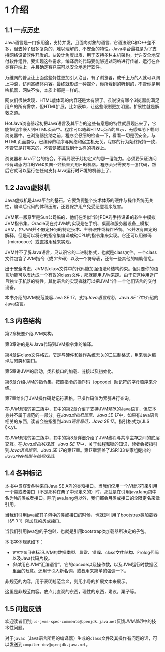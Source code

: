 # 1 介绍

## 1.1 一点历史

Java语言是一门多用途，支持并发，且面向对象的语言。它语法跟C和C++差不多，但去掉了很多复杂的、难以理解的、不安全的特性。Java平台最初是为了支持网络设备软件开发的。从设计角度出发，用于支持多种主机架构，允许安全地交付软件组件。要实现这些需求，编译后的代码要能够通过网络进行传输，运行在各类客户端上，并且确定客户端可以安全地运行软件。

万维网的普及让上面这些特性更加引人注目。有了浏览器，成千上万的人就可以网上冲浪，访问富媒体内容。最终就形成一种媒介，你所看到的听到的，不管你是用啥机器，网快不快，本质上都是一样的。

网友们很快发现，HTML能体现的内容还是太有限了。虽说没有哪个浏览器能满足用户的所有需求，但HTML扩展，比如表单，让这些限制更加明显。扩展性就是解救之道。

HotJava浏览器起初把Java语言及其平台的这些有意思的特性就展现出来了，它能把程序嵌入到HTML页面中。程序可以随着HTML页面的显示，无感知地下载到浏览器中。在浏览器接纳之前，程序会仔细的检查一下，看看一切是否安全。与HTML页面类似，已编译的程序与网络和宿主机无关。程序的行为始终保持一致，不管它是打哪来的，不管是被加载到什么样的机器上。

浏览器和Java平台的结合，不再局限于起初定义的那一组能力。必须要保证访问带有动态内容的Web页面不会损害到用户的机器。程序员只需要写一套代码，然后它就可以运行在任何支持Java运行时环境的机器上了。

## 1.2 Java虚拟机

Java虚拟机是Java平台的基石。它要负责整个技术体系的硬件与操作系统无关性，编译后代码的体积压缩，还要保护用户免受恶意程序危害。

JVM第一版原型是Sun公司搞的，他们在类似当时PDA的手持设备的软件中模拟JVM指令集。Oracle现在对JVM的实现是在手机、桌面和服务器设备上模拟JVM，但JVM并不假定任何的特定技术、主机硬件或操作系统。它并没有固定的解释，但是可以将它的指令集编译成硅CPU的指令集来实现。它还可以用微码（microcode）或直接用硅来实现。

JVM并不了解Java语言，只认识它的二进制格式，也就是class文件。一个class文件包含了JVM指令（或*字节码*）以及一个符号表，还有一些其他的辅助信息。

出于安全考虑，JVM对class文件中的代码施加强语法和结构约束。但只要你的语言功能可以表达成一个有效的class文件，那就能用JVM来跑。由于它这种用途广且独立于机器的特性，其他语言的实现者就可以把JVM当作一个他们语言的交付设备。

本书介绍的JVM规范兼容Java SE 17，支持*Java语言规范，Java SE 17*中介绍的Java语言。

## 1.3 内容结构

第2章概要介绍JVM架构。

第3章讲的是从Java代码到JVM指令集的编译。

第4章讲class文件格式，它是与硬件和操作系统无关的二进制格式，用来表达编译后的类和接口。

第5章讲JVM的启动，类和接口的加载、链接以及初始化。

第6章介绍JVM的指令集，按照指令的操作码（opcode）助记符的字母顺序来介绍。

第7章给出了JVM操作码助记符表格，已操作码值为索引进行查询。

在*JVM规范*的第二版中，其中的第2章介绍了支持JVM规范的Java语言，但它本身并不属于规范的一部分。在*Java虚拟机规范，Java SE 17*中，如果有Java语言相关的东西，读者会被指引到*Java语言规范，Java SE 17*。指引格式为(JLS §x.y)。

在*JVM规范*的第二版中，其中的第8章详细介绍了JVM线程与共享主存之间的底层交互。在*Java虚拟机规范，Java SE 17*中，关于线程和锁的知识，读者会被指引到*Java语言规范，Java SE 17*的第17章。第17章涵盖了JSR133专家组提出的*Java内存模型与线程规范*。

## 1.4 各种标记

本书中贯穿着各种来自Java SE API的类和接口。当我们仅用一个*N*标识符来引用一个类或者接口（不是那种在栗子中现定义的）时，那就是在引用java.lang包中名为*N*的类或者接口。除了java.lang包以外，我们都会用类或接口的全限定名来做引用。

当我们引用java或其子包中的类或接口的时候，也就是引用了bootstrap类加载器（§5.3.1）所加载的类或接口。

当我们引用java包的子包时，也就是引用bootstrap类加载器所决定的子包。

本书字体规范如下：

- `定宽字体`用来标识JVM的数据类型、异常、错误、class文件结构、Prolog代码以及Java代码片段。
- *斜体*用在JVM“汇编语言”，它的opcode以及操作数，以及JVM运行时数据区里面的玩意。还用于引入新名词，或者用来简单的强调一下。

非规范的内容，用于表明规范含义，则用小号的扩展文本来展示。

<pre>这里是非规范内容。放点儿直观的东西，理性的东西，建议，栗子等。</pre>

## 1.5 问题反馈

欢迎读者们到`jls-jvms-spec-comments@openjdk.java.net`反馈*JVM规范*中的技术性问题。

对于`javac`（Java语言所用的编译器）生成的`class`文件及其操作有问题的话，可以发送到`compiler-dev@openjdk.java.net`。